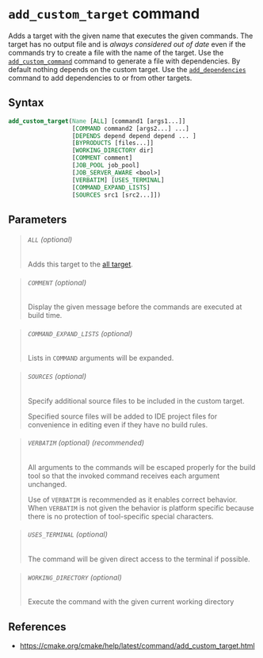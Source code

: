 # `add_custom_target` command

Adds a target with the given name that executes the given commands. The target has no output file and is _always considered out of date_ even if the commands try to create a file with the name of the target. Use the [`add_custom_command`](add_custom_command.md) command to generate a file with dependencies. By default nothing depends on the custom target. Use the [`add_dependencies`](add_dependencies.md) command to add dependencies to or from other targets.

## Syntax

```cmake
add_custom_target(Name [ALL] [command1 [args1...]]
                  [COMMAND command2 [args2...] ...]
                  [DEPENDS depend depend depend ... ]
                  [BYPRODUCTS [files...]]
                  [WORKING_DIRECTORY dir]
                  [COMMENT comment]
                  [JOB_POOL job_pool]
                  [JOB_SERVER_AWARE <bool>]
                  [VERBATIM] [USES_TERMINAL]
                  [COMMAND_EXPAND_LISTS]
                  [SOURCES src1 [src2...]])
```

## Parameters

> ###### `ALL` (optional)
>
> Adds this target to the [all target](cmake/language/all-target).

> ###### `COMMENT` (optional)
>
> Display the given message before the commands are executed at build time.

> ###### `COMMAND_EXPAND_LISTS` (optional)
>
> Lists in `COMMAND` arguments will be expanded.

> ###### `SOURCES` (optional)
>
> Specify additional source files to be included in the custom target.
>
> Specified source files will be added to IDE project files for convenience in editing even if they have no build rules.

> ###### `VERBATIM` (optional) (recommended)
>
> All arguments to the commands will be escaped properly for the build tool so that the invoked command receives each argument unchanged.
>
> Use of `VERBATIM` is recommended as it enables correct behavior. When `VERBATIM` is not given the behavior is platform specific because there is no protection of tool-specific special characters.

> ###### `USES_TERMINAL` (optional)
>
> The command will be given direct access to the terminal if possible.

> ###### `WORKING_DIRECTORY` (optional)
>
> Execute the command with the given current working directory

## References

- https://cmake.org/cmake/help/latest/command/add_custom_target.html